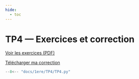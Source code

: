 ```yaml
---
hide:
  - toc
---
```


# TP4 — Exercices et correction

[Voir les exercices (PDF)](TP4/TP%204%202023.pdf)

<a href="TP4/TP4.py" download>Télécharger ma correction</a>

```python
--8<-- "docs/1ere/TP4/TP4.py"
```
